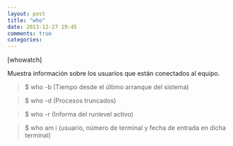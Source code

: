 ```yaml
---
layout: post
title: "who"
date: 2013-12-27 19:45
comments: true
categories: 
---
```

[whowatch] 

Muestra información sobre los usuarios que están conectados al equipo.

>$ who -b (Tiempo desde el último arranque del sistema)

>$ who -d (Procesos truncados)

>$ who -r (Informa del runlevel activo)

>$ who am i (usuario, número de terminal y fecha de entrada en dicha terminal)

